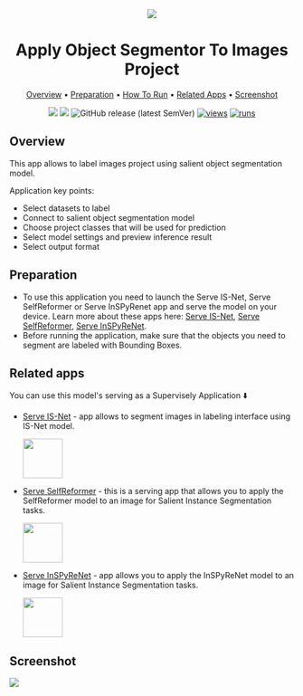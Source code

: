 <div align="center" markdown>
<img src="https://user-images.githubusercontent.com/119248312/229189558-1f87902b-95f3-498a-9edb-2093fbf576bf.jpg"/>
  
# Apply Object Segmentor To Images Project
  
<p align="center">
  <a href="#Overview">Overview</a> •
  <a href="#Preparation">Preparation</a> •
  <a href="#How-To-Run">How To Run</a> •
  <a href="#Related-Apps">Related Apps</a> •
  <a href="#Screenshot">Screenshot</a>
</p>
  
[![](https://img.shields.io/badge/supervisely-ecosystem-brightgreen)](https://ecosystem.supervise.ly/apps/supervisely-ecosystem/apply-object-segmentor-to-images-project)
[![](https://img.shields.io/badge/slack-chat-green.svg?logo=slack)](https://supervise.ly/slack)
![GitHub release (latest SemVer)](https://img.shields.io/github/v/release/supervisely-ecosystem/apply-object-segmentor-to-images-project)
[![views](https://app.supervise.ly/img/badges/views/supervisely-ecosystem/apply-object-segmentor-to-images-project.png)](https://supervise.ly)
[![runs](https://app.supervise.ly/img/badges/runs/supervisely-ecosystem/apply-object-segmentor-to-images-project.png)](https://supervise.ly)

</div>

## Overview

This app allows to label images project using salient object segmentation model.

Application key points:

- Select datasets to label
- Connect to salient object segmentation model
- Choose project classes that will be used for prediction
- Select model settings and preview inference result
- Select output format

## Preparation

- To use this application you need to launch the Serve IS-Net, Serve SelfReformer or Serve InSPyRenet app and serve the model on your device. Learn more about these apps here: [Serve IS-Net](https://dev.supervise.ly/ecosystem/apps/serve-isnet), [Serve SelfReformer](https://dev.supervise.ly/ecosystem/apps/serve-selfreformer), [Serve InSPyReNet](https://dev.supervise.ly/ecosystem/apps/serve-inspyrenet).
- Before running the application, make sure that the objects you need to segment are labeled with Bounding Boxes.

## Related apps

You can use this model's serving as a Supervisely Application ⬇️

- [Serve IS-Net](https://ecosystem.supervise.ly/apps/serve-isnet) - app allows to segment images in labeling interface using IS-Net model.  
    
    <img data-key="sly-module-link" data-module-slug="supervisely-ecosystem/serve-isnet" src="https://user-images.githubusercontent.com/115161827/229478001-0be3c5bc-b152-4e07-a937-1d19f1687add.png" height="70px" margin-bottom="20px"/>
    
- [Serve SelfReformer](https://ecosystem.supervise.ly/apps/serve-selfreformer) - this is a serving app that allows you to apply the SelfReformer model to an image for  Salient Instance Segmentation tasks. 
    
    <img data-key="sly-module-link" data-module-slug="supervisely-ecosystem/serve-selfreformer" src="https://user-images.githubusercontent.com/115161827/229481263-09f0605c-40b1-4193-ba7f-8f3b06a53578.png" height="70px" margin-bottom="20px"/>
    
- [Serve InSPyReNet](https://ecosystem.supervise.ly/apps/serve-inspyrenet) - app allows you to apply the InSPyReNet model to an image for Salient Instance Segmentation tasks.  
    
    <img data-key="sly-module-link" data-module-slug="supervisely-ecosystem/serve-InSPyReNet" src="https://user-images.githubusercontent.com/115161827/229483668-dc48e163-5b11-4c0e-b323-e6e0d7c5df43.png" height="70px" margin-bottom="20px"/>
   
## Screenshot

<img src="https://user-images.githubusercontent.com/119248312/229124111-3da682a6-728f-4b98-9b9e-0ad2693787ed.jpg"/>

